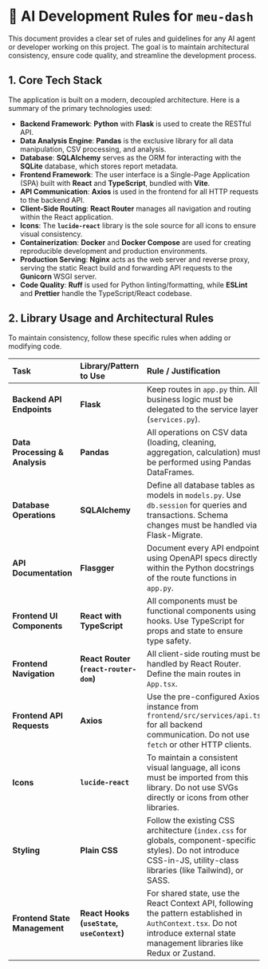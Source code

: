# 🤖 AI Development Rules for `meu-dash`

This document provides a clear set of rules and guidelines for any AI agent or developer working on this project. The goal is to maintain architectural consistency, ensure code quality, and streamline the development process.

## 1. Core Tech Stack

The application is built on a modern, decoupled architecture. Here is a summary of the primary technologies used:

-   **Backend Framework**: **Python** with **Flask** is used to create the RESTful API.
-   **Data Analysis Engine**: **Pandas** is the exclusive library for all data manipulation, CSV processing, and analysis.
-   **Database**: **SQLAlchemy** serves as the ORM for interacting with the **SQLite** database, which stores report metadata.
-   **Frontend Framework**: The user interface is a Single-Page Application (SPA) built with **React** and **TypeScript**, bundled with **Vite**.
-   **API Communication**: **Axios** is used in the frontend for all HTTP requests to the backend API.
-   **Client-Side Routing**: **React Router** manages all navigation and routing within the React application.
-   **Icons**: The **`lucide-react`** library is the sole source for all icons to ensure visual consistency.
-   **Containerization**: **Docker** and **Docker Compose** are used for creating reproducible development and production environments.
-   **Production Serving**: **Nginx** acts as the web server and reverse proxy, serving the static React build and forwarding API requests to the **Gunicorn** WSGI server.
-   **Code Quality**: **Ruff** is used for Python linting/formatting, while **ESLint** and **Prettier** handle the TypeScript/React codebase.

## 2. Library Usage and Architectural Rules

To maintain consistency, follow these specific rules when adding or modifying code.

| Task                               | Library/Pattern to Use                                                                                                                            | Rule / Justification                                                                                                                                                           |
| :--------------------------------- | :------------------------------------------------------------------------------------------------------------------------------------------------ | :----------------------------------------------------------------------------------------------------------------------------------------------------------------------------- |
| **Backend API Endpoints**          | **Flask**                                                                                                                                         | Keep routes in `app.py` thin. All business logic must be delegated to the service layer (`services.py`).                                                                       |
| **Data Processing & Analysis**     | **Pandas**                                                                                                                                        | All operations on CSV data (loading, cleaning, aggregation, calculation) must be performed using Pandas DataFrames.                                                            |
| **Database Operations**            | **SQLAlchemy**                                                                                                                                    | Define all database tables as models in `models.py`. Use `db.session` for queries and transactions. Schema changes must be handled via Flask-Migrate.                       |
| **API Documentation**              | **Flasgger**                                                                                                                                      | Document every API endpoint using OpenAPI specs directly within the Python docstrings of the route functions in `app.py`.                                                      |
| **Frontend UI Components**         | **React with TypeScript**                                                                                                                         | All components must be functional components using hooks. Use TypeScript for props and state to ensure type safety.                                                          |
| **Frontend Navigation**            | **React Router (`react-router-dom`)**                                                                                                             | All client-side routing must be handled by React Router. Define the main routes in `App.tsx`.                                                                                  |
| **Frontend API Requests**          | **Axios**                                                                                                                                         | Use the pre-configured Axios instance from `frontend/src/services/api.ts` for all backend communication. Do not use `fetch` or other HTTP clients.                           |
| **Icons**                          | **`lucide-react`**                                                                                                                                | To maintain a consistent visual language, all icons must be imported from this library. Do not use SVGs directly or icons from other libraries.                               |
| **Styling**                        | **Plain CSS**                                                                                                                                     | Follow the existing CSS architecture (`index.css` for globals, component-specific styles). Do not introduce CSS-in-JS, utility-class libraries (like Tailwind), or SASS. |
| **Frontend State Management**      | **React Hooks (`useState`, `useContext`)**                                                                                                        | For shared state, use the React Context API, following the pattern established in `AuthContext.tsx`. Do not introduce external state management libraries like Redux or Zustand. |